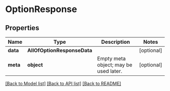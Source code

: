 # OptionResponse

## Properties
Name | Type | Description | Notes
------------ | ------------- | ------------- | -------------
**data** | **AllOfOptionResponseData** |  | [optional] 
**meta** | **object** | Empty meta object; may be used later. | [optional] 

[[Back to Model list]](../../README.md#documentation-for-models) [[Back to API list]](../../README.md#documentation-for-api-endpoints) [[Back to README]](../../README.md)

